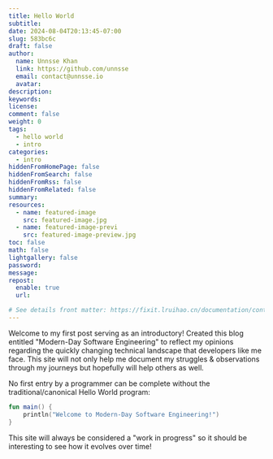 ```yaml
---
title: Hello World
subtitle:
date: 2024-08-04T20:13:45-07:00
slug: 583bc6c
draft: false
author: 
  name: Unnsse Khan
  link: https://github.com/unnsse
  email: contact@unnsse.io
  avatar: 
description:
keywords:
license:
comment: false
weight: 0
tags:
  - hello world
  - intro
categories:
  - intro
hiddenFromHomePage: false
hiddenFromSearch: false
hiddenFromRss: false
hiddenFromRelated: false
summary:
resources:
  - name: featured-image
    src: featured-image.jpg
  - name: featured-image-previ
    src: featured-image-preview.jpg
toc: false
math: false
lightgallery: false
password:
message:
repost:
  enable: true
  url:

# See details front matter: https://fixit.lruihao.cn/documentation/content-management/introduction/#front-matter
---
```


Welcome to my first post serving as an introductory! Created this blog entitled "Modern-Day Software Engineering" to reflect my opinions regarding
the quickly changing technical landscape that developers like me face. This site will not only help me document my struggles
& observations through my journeys but hopefully will help others as well. 

No first entry by a programmer can be complete without the traditional/canonical Hello World program:
 
```kotlin
fun main() {
    println("Welcome to Modern-Day Software Engineering!")
}
```

This site will always be considered a "work in progress" so it should be interesting to see how it evolves over time!